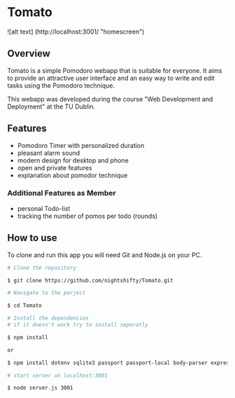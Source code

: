 # Tomato

![alt text] (http://localhost:3001/ "homescreen")

## Overview

Tomato is a simple Pomodoro webapp that is suitable for everyone. It aims to provide an attractive user interface and an easy way to write and edit tasks using the Pomodoro technique.

This webapp was developed during the course "Web Development and Deployment" at the TU Dublin.

## Features

- Pomodoro Timer with personalized duration
- pleasant alarm sound
- modern design for desktop and phone
- open and private features
- explanation about pomodor technique

### Additional Features as Member

- personal Todo-list
- tracking the number of pomos per todo (rounds)

## How to use

To clone and run this app you will need Git and Node.js on your PC.

```bash
# Clone the repository

$ git clone https://github.com/nightshifty/Tomato.git

# Navigate to the porject

$ cd Tomato

# Install the dependencies
# if it doesn't work try to install seperatly

$ npm install

or

$ npm install dotenv sqlite3 passport passport-local body-parser express express-session bcrypt express-validator

# start server on localhost:3001

$ node server.js 3001

```

